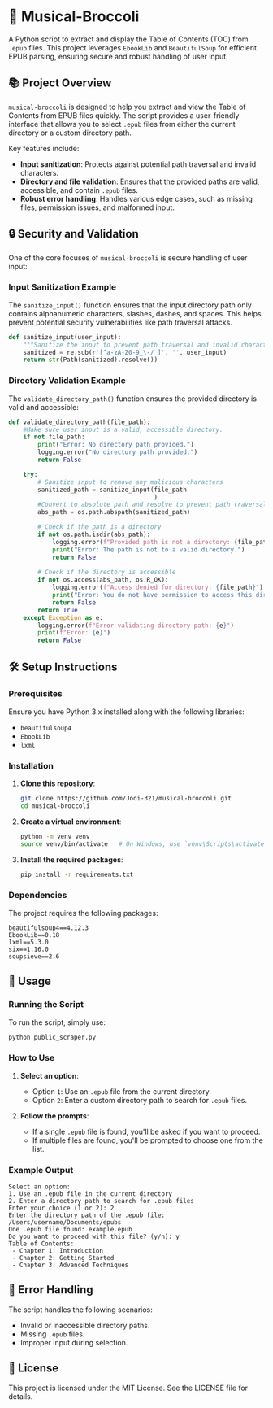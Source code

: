 
# 🎼 Musical-Broccoli

A Python script to extract and display the Table of Contents (TOC) from `.epub` files. This project leverages `EbookLib` and `BeautifulSoup` for efficient EPUB parsing, ensuring secure and robust handling of user input.

## 📚 Project Overview

`musical-broccoli` is designed to help you extract and view the Table of Contents from EPUB files quickly. The script provides a user-friendly interface that allows you to select `.epub` files from either the current directory or a custom directory path. 

Key features include:
- **Input sanitization**: Protects against potential path traversal and invalid characters.
- **Directory and file validation**: Ensures that the provided paths are valid, accessible, and contain `.epub` files.
- **Robust error handling**: Handles various edge cases, such as missing files, permission issues, and malformed input.

## 🔒 Security and Validation

One of the core focuses of `musical-broccoli` is secure handling of user input:

### Input Sanitization Example
The `sanitize_input()` function ensures that the input directory path only contains alphanumeric characters, slashes, dashes, and spaces. This helps prevent potential security vulnerabilities like path traversal attacks.

```python
def sanitize_input(user_input):
    """Sanitize the input to prevent path traversal and invalid characters."""
    sanitized = re.sub(r'[^a-zA-Z0-9_\-/ ]', '', user_input)
    return str(Path(sanitized).resolve())
```

### Directory Validation Example
The `validate_directory_path()` function ensures the provided directory is valid and accessible:

```python
def validate_directory_path(file_path):
    #Make sure user input is a valid, accessible directory. 
    if not file_path:
        print("Error: No directory path provided.")
        logging.error("No directory path provided.")
        return False

    try:
        # Sanitize input to remove any malicious characters
        sanitized_path = sanitize_input(file_path
                                        )
        #Convert to absolute path and resolve to prevent path traversal
        abs_path = os.path.abspath(sanitized_path)

        # Check if the path is a directory
        if not os.path.isdir(abs_path):
            logging.error(f"Provided path is not a directory: {file_path}")
            print("Error: The path is not to a valid directory.")
            return False
        
        # Check if the directory is accessible
        if not os.access(abs_path, os.R_OK):
            logging.error(f"Access denied for directory: {file_path}")
            print("Error: You do not have permission to access this directory.")
            return False
        return True
    except Exception as e:
        logging.error(f"Error validating directory path: {e}")
        print(f"Error: {e}")
        return False
```

## 🛠️ Setup Instructions

### Prerequisites

Ensure you have Python 3.x installed along with the following libraries:
- `beautifulsoup4`
- `EbookLib`
- `lxml`

### Installation

1. **Clone this repository**:
   ```bash
   git clone https://github.com/Jodi-321/musical-broccoli.git
   cd musical-broccoli
   ```

2. **Create a virtual environment**:
   ```bash
   python -m venv venv
   source venv/bin/activate   # On Windows, use `venv\Scripts\activate`
   ```

3. **Install the required packages**:
   ```bash
   pip install -r requirements.txt
   ```

### Dependencies

The project requires the following packages:

```
beautifulsoup4==4.12.3
EbookLib==0.18
lxml==5.3.0
six==1.16.0
soupsieve==2.6
```

## 🚀 Usage

### Running the Script
To run the script, simply use:

```bash
python public_scraper.py
```

### How to Use

1. **Select an option**:
   - Option `1`: Use an `.epub` file from the current directory.
   - Option `2`: Enter a custom directory path to search for `.epub` files.

2. **Follow the prompts**:
   - If a single `.epub` file is found, you'll be asked if you want to proceed.
   - If multiple files are found, you'll be prompted to choose one from the list.

### Example Output

```
Select an option:
1. Use an .epub file in the current directory
2. Enter a directory path to search for .epub files
Enter your choice (1 or 2): 2
Enter the directory path of the .epub file: /Users/username/Documents/epubs
One .epub file found: example.epub
Do you want to proceed with this file? (y/n): y
Table of Contents:
 - Chapter 1: Introduction
 - Chapter 2: Getting Started
 - Chapter 3: Advanced Techniques
```

## 🧩 Error Handling

The script handles the following scenarios:

- Invalid or inaccessible directory paths.
- Missing `.epub` files.
- Improper input during selection.

## 📄 License

This project is licensed under the MIT License. See the LICENSE file for details.

